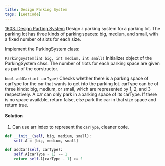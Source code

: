 ```yaml
---
title: Design Parking System
tags: [LeetCode]
---
```


[1603. Design Parking System](https://leetcode.com/problems/design-parking-system/)
Design a parking system for a parking lot. The parking lot has three kinds of parking spaces: big, medium, and small, with a fixed number of slots for each size.

Implement the ParkingSystem class:

`ParkingSystem(int big, int medium, int small)` Initializes object of the ParkingSystem class. The number of slots for each parking space are given as part of the constructor.

`bool addCar(int carType)` Checks whether there is a parking space of carType for the car that wants to get into the parking lot. carType can be of three kinds: big, medium, or small, which are represented by 1, 2, and 3 respectively. A car can only park in a parking space of its carType. If there is no space available, return false, else park the car in that size space and return true.

#### Solution  
1. Can use arr index to represent the `carType`, cleaner code.
```python
def __init__(self, big, medium, small):
    self.A = [big, medium, small]

def addCar(self, carType):
    self.A[carType - 1] -= 1
    return self.A[carType - 1] >= 0
```